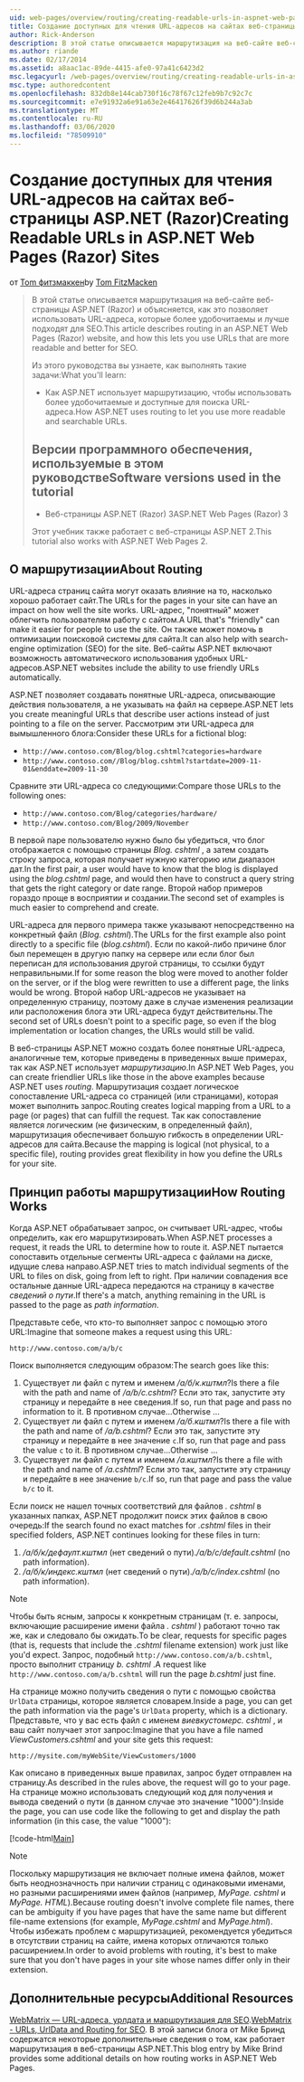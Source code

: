 ```yaml
---
uid: web-pages/overview/routing/creating-readable-urls-in-aspnet-web-pages-sites
title: Создание доступных для чтения URL-адресов на сайтах веб-страницы ASP.NET (Razor) | Документация Майкрософт
author: Rick-Anderson
description: В этой статье описывается маршрутизация на веб-сайте веб-страницы ASP.NET (Razor) и объясняется, как это позволяет использовать URL-адреса, которые более удобочитаемы и лучше подходят для SEO. Что вы...
ms.author: riande
ms.date: 02/17/2014
ms.assetid: a8aac1ac-89de-4415-afe0-97a41c6423d2
msc.legacyurl: /web-pages/overview/routing/creating-readable-urls-in-aspnet-web-pages-sites
msc.type: authoredcontent
ms.openlocfilehash: 832db8e144cab730f16c78f67c12feb9b7c92c7c
ms.sourcegitcommit: e7e91932a6e91a63e2e46417626f39d6b244a3ab
ms.translationtype: MT
ms.contentlocale: ru-RU
ms.lasthandoff: 03/06/2020
ms.locfileid: "78509910"
---
```

# <a name="creating-readable-urls-in-aspnet-web-pages-razor-sites"></a><span data-ttu-id="c21bc-104">Создание доступных для чтения URL-адресов на сайтах веб-страницы ASP.NET (Razor)</span><span class="sxs-lookup"><span data-stu-id="c21bc-104">Creating Readable URLs in ASP.NET Web Pages (Razor) Sites</span></span>

<span data-ttu-id="c21bc-105">от [Tom фитзмаккен](https://github.com/tfitzmac)</span><span class="sxs-lookup"><span data-stu-id="c21bc-105">by [Tom FitzMacken](https://github.com/tfitzmac)</span></span>

> <span data-ttu-id="c21bc-106">В этой статье описывается маршрутизация на веб-сайте веб-страницы ASP.NET (Razor) и объясняется, как это позволяет использовать URL-адреса, которые более удобочитаемы и лучше подходят для SEO.</span><span class="sxs-lookup"><span data-stu-id="c21bc-106">This article describes routing in an ASP.NET Web Pages (Razor) website, and how this lets you use URLs that are more readable and better for SEO.</span></span>
> 
> <span data-ttu-id="c21bc-107">Из этого руководства вы узнаете, как выполнять такие задачи:</span><span class="sxs-lookup"><span data-stu-id="c21bc-107">What you'll learn:</span></span>
> 
> - <span data-ttu-id="c21bc-108">Как ASP.NET использует маршрутизацию, чтобы использовать более удобочитаемые и доступные для поиска URL-адреса.</span><span class="sxs-lookup"><span data-stu-id="c21bc-108">How ASP.NET uses routing to let you use more readable and searchable URLs.</span></span>
>   
> 
> ## <a name="software-versions-used-in-the-tutorial"></a><span data-ttu-id="c21bc-109">Версии программного обеспечения, используемые в этом руководстве</span><span class="sxs-lookup"><span data-stu-id="c21bc-109">Software versions used in the tutorial</span></span>
> 
> 
> - <span data-ttu-id="c21bc-110">Веб-страницы ASP.NET (Razor) 3</span><span class="sxs-lookup"><span data-stu-id="c21bc-110">ASP.NET Web Pages (Razor) 3</span></span>
>   
> 
> <span data-ttu-id="c21bc-111">Этот учебник также работает с веб-страницы ASP.NET 2.</span><span class="sxs-lookup"><span data-stu-id="c21bc-111">This tutorial also works with ASP.NET Web Pages 2.</span></span>

## <a name="about-routing"></a><span data-ttu-id="c21bc-112">О маршрутизации</span><span class="sxs-lookup"><span data-stu-id="c21bc-112">About Routing</span></span>

<span data-ttu-id="c21bc-113">URL-адреса страниц сайта могут оказать влияние на то, насколько хорошо работает сайт.</span><span class="sxs-lookup"><span data-stu-id="c21bc-113">The URLs for the pages in your site can have an impact on how well the site works.</span></span> <span data-ttu-id="c21bc-114">URL-адрес, &quot;понятный&quot; может облегчить пользователям работу с сайтом.</span><span class="sxs-lookup"><span data-stu-id="c21bc-114">A URL that's &quot;friendly&quot; can make it easier for people to use the site.</span></span> <span data-ttu-id="c21bc-115">Он также может помочь в оптимизации поисковой системы для сайта.</span><span class="sxs-lookup"><span data-stu-id="c21bc-115">It can also help with search-engine optimization (SEO) for the site.</span></span> <span data-ttu-id="c21bc-116">Веб-сайты ASP.NET включают возможность автоматического использования удобных URL-адресов.</span><span class="sxs-lookup"><span data-stu-id="c21bc-116">ASP.NET websites include the ability to use friendly URLs automatically.</span></span>

<span data-ttu-id="c21bc-117">ASP.NET позволяет создавать понятные URL-адреса, описывающие действия пользователя, а не указывать на файл на сервере.</span><span class="sxs-lookup"><span data-stu-id="c21bc-117">ASP.NET lets you create meaningful URLs that describe user actions instead of just pointing to a file on the server.</span></span> <span data-ttu-id="c21bc-118">Рассмотрим эти URL-адреса для вымышленного блога:</span><span class="sxs-lookup"><span data-stu-id="c21bc-118">Consider these URLs for a fictional blog:</span></span>

- `http://www.contoso.com/Blog/blog.cshtml?categories=hardware`
- `http://www.contoso.com//Blog/blog.cshtml?startdate=2009-11-01&enddate=2009-11-30`

<span data-ttu-id="c21bc-119">Сравните эти URL-адреса со следующими:</span><span class="sxs-lookup"><span data-stu-id="c21bc-119">Compare those URLs to the following ones:</span></span>

- `http://www.contoso.com/Blog/categories/hardware/`
- `http://www.contoso.com/Blog/2009/November`

<span data-ttu-id="c21bc-120">В первой паре пользователю нужно было бы убедиться, что блог отображается с помощью страницы *Blog. cshtml* , а затем создать строку запроса, которая получает нужную категорию или диапазон дат.</span><span class="sxs-lookup"><span data-stu-id="c21bc-120">In the first pair, a user would have to know that the blog is displayed using the *blog.cshtml* page, and would then have to construct a query string that gets the right category or date range.</span></span> <span data-ttu-id="c21bc-121">Второй набор примеров гораздо проще в восприятии и создании.</span><span class="sxs-lookup"><span data-stu-id="c21bc-121">The second set of examples is much easier to comprehend and create.</span></span>

<span data-ttu-id="c21bc-122">URL-адреса для первого примера также указывают непосредственно на конкретный файл (*Blog. cshtml*).</span><span class="sxs-lookup"><span data-stu-id="c21bc-122">The URLs for the first example also point directly to a specific file (*blog.cshtml*).</span></span> <span data-ttu-id="c21bc-123">Если по какой-либо причине блог был перемещен в другую папку на сервере или если блог был переписан для использования другой страницы, то ссылки будут неправильными.</span><span class="sxs-lookup"><span data-stu-id="c21bc-123">If for some reason the blog were moved to another folder on the server, or if the blog were rewritten to use a different page, the links would be wrong.</span></span> <span data-ttu-id="c21bc-124">Второй набор URL-адресов не указывает на определенную страницу, поэтому даже в случае изменения реализации или расположения блога эти URL-адреса будут действительны.</span><span class="sxs-lookup"><span data-stu-id="c21bc-124">The second set of URLs doesn't point to a specific page, so even if the blog implementation or location changes, the URLs would still be valid.</span></span>

<span data-ttu-id="c21bc-125">В веб-страницы ASP.NET можно создать более понятные URL-адреса, аналогичные тем, которые приведены в приведенных выше примерах, так как ASP.NET использует *маршрутизацию*.</span><span class="sxs-lookup"><span data-stu-id="c21bc-125">In ASP.NET Web Pages, you can create friendlier URLs like those in the above examples because ASP.NET uses *routing*.</span></span> <span data-ttu-id="c21bc-126">Маршрутизация создает логическое сопоставление URL-адреса со страницей (или страницами), которая может выполнить запрос.</span><span class="sxs-lookup"><span data-stu-id="c21bc-126">Routing creates logical mapping from a URL to a page (or pages) that can fulfill the request.</span></span> <span data-ttu-id="c21bc-127">Так как сопоставление является логическим (не физическим, в определенный файл), маршрутизация обеспечивает большую гибкость в определении URL-адресов для сайта.</span><span class="sxs-lookup"><span data-stu-id="c21bc-127">Because the mapping is logical (not physical, to a specific file), routing provides great flexibility in how you define the URLs for your site.</span></span>

## <a name="how-routing-works"></a><span data-ttu-id="c21bc-128">Принцип работы маршрутизации</span><span class="sxs-lookup"><span data-stu-id="c21bc-128">How Routing Works</span></span>

<span data-ttu-id="c21bc-129">Когда ASP.NET обрабатывает запрос, он считывает URL-адрес, чтобы определить, как его маршрутизировать.</span><span class="sxs-lookup"><span data-stu-id="c21bc-129">When ASP.NET processes a request, it reads the URL to determine how to route it.</span></span> <span data-ttu-id="c21bc-130">ASP.NET пытается сопоставить отдельные сегменты URL-адреса с файлами на диске, идущие слева направо.</span><span class="sxs-lookup"><span data-stu-id="c21bc-130">ASP.NET tries to match individual segments of the URL to files on disk, going from left to right.</span></span> <span data-ttu-id="c21bc-131">При наличии совпадения все остальные данные URL-адреса передаются на страницу в качестве *сведений о пути*.</span><span class="sxs-lookup"><span data-stu-id="c21bc-131">If there's a match, anything remaining in the URL is passed to the page as *path information*.</span></span>

<span data-ttu-id="c21bc-132">Представьте себе, что кто-то выполняет запрос с помощью этого URL:</span><span class="sxs-lookup"><span data-stu-id="c21bc-132">Imagine that someone makes a request using this URL:</span></span>

`http://www.contoso.com/a/b/c`

<span data-ttu-id="c21bc-133">Поиск выполняется следующим образом:</span><span class="sxs-lookup"><span data-stu-id="c21bc-133">The search goes like this:</span></span>

1. <span data-ttu-id="c21bc-134">Существует ли файл с путем и именем */а/б/к.кштмл*?</span><span class="sxs-lookup"><span data-stu-id="c21bc-134">Is there a file with the path and name of */a/b/c.cshtml*?</span></span> <span data-ttu-id="c21bc-135">Если это так, запустите эту страницу и передайте в нее сведения.</span><span class="sxs-lookup"><span data-stu-id="c21bc-135">If so, run that page and pass no information to it.</span></span> <span data-ttu-id="c21bc-136">В противном случае...</span><span class="sxs-lookup"><span data-stu-id="c21bc-136">Otherwise ...</span></span>
2. <span data-ttu-id="c21bc-137">Существует ли файл с путем и именем */а/б.кштмл*?</span><span class="sxs-lookup"><span data-stu-id="c21bc-137">Is there a file with the path and name of */a/b.cshtml*?</span></span> <span data-ttu-id="c21bc-138">Если это так, запустите эту страницу и передайте в нее значение `c`.</span><span class="sxs-lookup"><span data-stu-id="c21bc-138">If so, run that page and pass the value `c` to it.</span></span> <span data-ttu-id="c21bc-139">В противном случае...</span><span class="sxs-lookup"><span data-stu-id="c21bc-139">Otherwise …</span></span>
3. <span data-ttu-id="c21bc-140">Существует ли файл с путем и именем */а.кштмл*?</span><span class="sxs-lookup"><span data-stu-id="c21bc-140">Is there a file with the path and name of */a.cshtml*?</span></span> <span data-ttu-id="c21bc-141">Если это так, запустите эту страницу и передайте в нее значение `b/c`.</span><span class="sxs-lookup"><span data-stu-id="c21bc-141">If so, run that page and pass the value `b/c` to it.</span></span>

<span data-ttu-id="c21bc-142">Если поиск не нашел точных соответствий для файлов *. cshtml* в указанных папках, ASP.NET продолжит поиск этих файлов в свою очередь:</span><span class="sxs-lookup"><span data-stu-id="c21bc-142">If the search found no exact matches for *.cshtml* files in their specified folders, ASP.NET continues looking for these files in turn:</span></span>

1. <span data-ttu-id="c21bc-143">*/а/б/к/дефаулт.кштмл* (нет сведений о пути).</span><span class="sxs-lookup"><span data-stu-id="c21bc-143">*/a/b/c/default.cshtml* (no path information).</span></span>
2. <span data-ttu-id="c21bc-144">*/а/б/к/индекс.кштмл* (нет сведений о пути).</span><span class="sxs-lookup"><span data-stu-id="c21bc-144">*/a/b/c/index.cshtml* (no path information).</span></span>

> [!NOTE]
> <span data-ttu-id="c21bc-145">Чтобы быть ясным, запросы к конкретным страницам (т. е. запросы, включающие расширение имени файла *. cshtml* ) работают точно так же, как и следовало бы ожидать.</span><span class="sxs-lookup"><span data-stu-id="c21bc-145">To be clear, requests for specific pages (that is, requests that include the *.cshtml* filename extension) work just like you'd expect.</span></span> <span data-ttu-id="c21bc-146">Запрос, подобный `http://www.contoso.com/a/b.cshtml`, просто выполнит страницу *b. cshtml* .</span><span class="sxs-lookup"><span data-stu-id="c21bc-146">A request like `http://www.contoso.com/a/b.cshtml` will run the page *b.cshtml* just fine.</span></span>

<span data-ttu-id="c21bc-147">На странице можно получить сведения о пути с помощью свойства `UrlData` страницы, которое является словарем.</span><span class="sxs-lookup"><span data-stu-id="c21bc-147">Inside a page, you can get the path information via the page's `UrlData` property, which is a dictionary.</span></span> <span data-ttu-id="c21bc-148">Представьте, что у вас есть файл с именем *виевкустомерс. cshtml* , и ваш сайт получает этот запрос:</span><span class="sxs-lookup"><span data-stu-id="c21bc-148">Imagine that you have a file named *ViewCustomers.cshtml* and your site gets this request:</span></span>

`http://mysite.com/myWebSite/ViewCustomers/1000`

<span data-ttu-id="c21bc-149">Как описано в приведенных выше правилах, запрос будет отправлен на страницу.</span><span class="sxs-lookup"><span data-stu-id="c21bc-149">As described in the rules above, the request will go to your page.</span></span> <span data-ttu-id="c21bc-150">На странице можно использовать следующий код для получения и вывода сведений о пути (в данном случае это значение &quot;1000&quot;):</span><span class="sxs-lookup"><span data-stu-id="c21bc-150">Inside the page, you can use code like the following to get and display the path information (in this case, the value &quot;1000&quot;):</span></span>

[!code-html[Main](creating-readable-urls-in-aspnet-web-pages-sites/samples/sample1.html)]

> [!NOTE]
> <span data-ttu-id="c21bc-151">Поскольку маршрутизация не включает полные имена файлов, может быть неоднозначность при наличии страниц с одинаковыми именами, но разными расширениями имен файлов (например, *MyPage. cshtml* и *MyPage. HTML*).</span><span class="sxs-lookup"><span data-stu-id="c21bc-151">Because routing doesn't involve complete file names, there can be ambiguity if you have pages that have the same name but different file-name extensions (for example, *MyPage.cshtml* and *MyPage.html*).</span></span> <span data-ttu-id="c21bc-152">Чтобы избежать проблем с маршрутизацией, рекомендуется убедиться в отсутствии страниц на сайте, имена которых отличаются только расширением.</span><span class="sxs-lookup"><span data-stu-id="c21bc-152">In order to avoid problems with routing, it's best to make sure that you don't have pages in your site whose names differ only in their extension.</span></span>

<a id="Additional_Resources"></a>
## <a name="additional-resources"></a><span data-ttu-id="c21bc-153">Дополнительные ресурсы</span><span class="sxs-lookup"><span data-stu-id="c21bc-153">Additional Resources</span></span>

<span data-ttu-id="c21bc-154">[WebMatrix — URL-адреса, урлдата и маршрутизация для SEO](http://www.mikesdotnetting.com/Article/165/WebMatrix-URLs-UrlData-and-Routing-for-SEO).</span><span class="sxs-lookup"><span data-stu-id="c21bc-154">[WebMatrix - URLs, UrlData and Routing for SEO](http://www.mikesdotnetting.com/Article/165/WebMatrix-URLs-UrlData-and-Routing-for-SEO).</span></span> <span data-ttu-id="c21bc-155">В этой записи блога от Mike Бринд содержатся некоторые дополнительные сведения о том, как работает маршрутизация в веб-страницы ASP.NET.</span><span class="sxs-lookup"><span data-stu-id="c21bc-155">This blog entry by Mike Brind provides some additional details on how routing works in ASP.NET Web Pages.</span></span>
